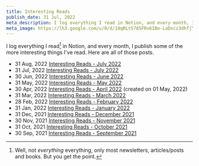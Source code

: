 ```yaml
---
title: Interesting Reads
publish_date: 31 Jul, 2022
meta_description: I log everything I read in Notion, and every month, I publish some of the more interesting things I've read. Here are all of those posts.
meta_image: https://lh3.google.com/u/0/d/10qRLt5785FRn6IBo-LaDxcz3dhfjYtaK=w2880-h1528-iv1
---
```


I log everything I read[^1] in Notion, and every month, I publish some of the more interesting things I've read. Here are all of those posts.

- <time>31 Aug, 2022</time> [Interesting Reads - July 2022](/blog/interesting-reads-august-2022)
- <time>31 Jul, 2022</time> [Interesting Reads - July 2022](/blog/interesting-reads-july-2022)
- <time>30 Jun, 2022</time> [Interesting Reads - June 2022](/blog/interesting-reads-june-2022)
- <time>31 May, 2022</time> [Interesting Reads - May 2022](/blog/interesting-reads-may-2022)
- <time>30 Apr, 2022</time> [Interesting Reads - April 2022](/blog/interesting-reads-april-2022) (created on 01 May, 2022)
- <time>31 Mar, 2022</time> [Interesting Reads - March 2022](/blog/interesting-reads-march-2022)
- <time>28 Feb, 2022</time> [Interesting Reads - February 2022](/blog/interesting-reads-february-2022)
- <time>31 Jan, 2022</time> [Interesting Reads - January 2022](/blog/interesting-reads-january-2022)
- <time>31 Dec, 2021</time> [Interesting Reads - December 2021](/blog/interesting-reads-december-2021)
- <time>30 Nov, 2021</time> [Interesting Reads - November 2021](/blog/interesting-reads-november-2021)
- <time>31 Oct, 2021</time> [Interesting Reads - October 2021](/blog/interesting-reads-october-2021)
- <time>30 Sep, 2021</time> [Interesting Reads - September 2021](/blog/interesting-reads-september-2021)

[^1]: Well, not _everything_ everything, only most newsletters, articles/posts and books. But you get the point.
